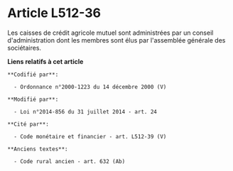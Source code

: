 # Article L512-36

Les caisses de crédit agricole mutuel sont administrées par un conseil d'administration dont les membres sont élus par
l'assemblée générale des sociétaires.

**Liens relatifs à cet article**

	**Codifié par**:

	  - Ordonnance n°2000-1223 du 14 décembre 2000 (V)

	**Modifié par**:

	  - Loi n°2014-856 du 31 juillet 2014 - art. 24

	**Cité par**:

	  - Code monétaire et financier - art. L512-39 (V)

	**Anciens textes**:

	  - Code rural ancien - art. 632 (Ab)
